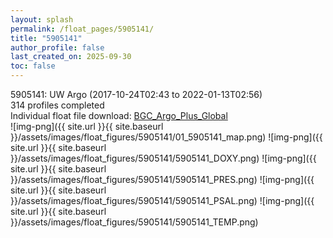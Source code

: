 ```yaml
---
layout: splash
permalink: /float_pages/5905141/
title: "5905141"
author_profile: false
last_created_on: 2025-09-30
toc: false
---
```

 
5905141: UW Argo (2017-10-24T02:43 to 2022-01-13T02:56)\
314 profiles completed\
Individual float file download: [BGC_Argo_Plus_Global](https://ftp.soest.hawaii.edu/bgc_argo_plus/Individual_Floats/outliers_removed/5905141_Sprof_processed.nc)\
![img-png]({{ site.url }}{{ site.baseurl }}/assets/images/float_figures/5905141/01_5905141_map.png)
![img-png]({{ site.url }}{{ site.baseurl }}/assets/images/float_figures/5905141/5905141_DOXY.png)
![img-png]({{ site.url }}{{ site.baseurl }}/assets/images/float_figures/5905141/5905141_PRES.png)
![img-png]({{ site.url }}{{ site.baseurl }}/assets/images/float_figures/5905141/5905141_PSAL.png)
![img-png]({{ site.url }}{{ site.baseurl }}/assets/images/float_figures/5905141/5905141_TEMP.png)
